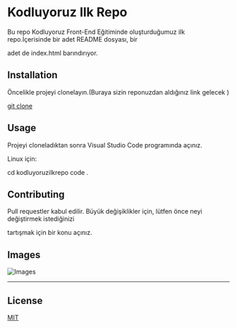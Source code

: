 # Kodluyoruz Ilk Repo

Bu repo Kodluyoruz Front-End Eğitiminde oluşturduğumuz ilk repo.İçerisinde bir adet README dosyası, bir 

adet de index.html barındırıyor.

## Installation

Öncelikle projeyi clonelayın.(Buraya sizin reponuzdan aldığınız link gelecek )

[git clone](https://github.com/ahmetalisarihan/kodluyoruzilkrepo)

## Usage

Projeyi cloneladıktan sonra Visual Studio Code programında açınız.

Linux için:

cd kodluyoruzilkrepo code .

## Contributing

Pull requestler kabul edilir. Büyük değişiklikler için, lütfen önce neyi değiştirmek istediğinizi 

tartışmak için bir konu açınız.

## Images

![Images](C:\Users\Workstations\Desktop\kodluyoruzilkrepo-main\img/repo.png)

---

## License

[MIT](https://choosealicense.com/licenses/mit/)


